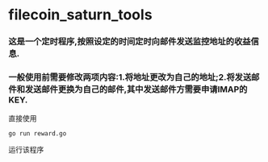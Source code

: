 # filecoin_saturn_tools
### 这是一个定时程序,按照设定的时间定时向邮件发送监控地址的收益信息.
### 一般使用前需要修改两项内容:1.将地址更改为自己的地址;2.将发送邮件和发送邮件更换为自己的邮件,其中发送邮件方需要申请IMAP的KEY.

直接使用
```
go run reward.go
```
运行该程序
